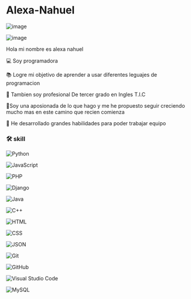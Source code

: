# Alexa-Nahuel
![image](https://github.com/alexanahuel/Alexa-Nahuel/assets/112024900/ceff52f4-ddde-4e7e-a9d0-1dda8226b6ae)

![image](https://github.com/alexanahuel/Alexa-Nahuel/assets/112024900/d8af4e97-465f-4868-afed-baefca261bfe)



Hola mi nombre es alexa nahuel 


💻 Soy programadora


📚 Logre mi objetivo de aprender a usar diferentes leguajes de programacion 


📝 Tambien soy profesional De tercer grado en Ingles T.I.C


🌱Soy una aposionada de lo que hago y me he propuesto seguir creciendo mucho mas en este camino que recien comienza 


🤝 He desarrollado grandes habilidades para poder trabajar equipo




### 🛠 skill

![Python](https://img.shields.io/badge/-Python-05122A?style=flat&logo=python)&nbsp;

![JavaScript](https://img.shields.io/badge/-JavaScript-05122A?style=flat&logo=javascript)&nbsp;

![PHP](https://img.shields.io/badge/-PHP-05122A?style=flat&logo=php&logoColor=777BB4)&nbsp;

![Django](https://img.shields.io/badge/-Django-05122A?style=flat&logo=django&logoColor=092E20)&nbsp;

![Java](https://img.shields.io/badge/-Java-05122A?style=flat&logo=Java&logoColor=FFA518)&nbsp;

![C++](https://img.shields.io/badge/-C++-05122A?style=flat&logo=C%2B%2B&logoColor=00599C)&nbsp;

![HTML](https://img.shields.io/badge/-HTML-05122A?style=flat&logo=HTML5)&nbsp;

![CSS](https://img.shields.io/badge/-CSS-05122A?style=flat&logo=CSS3&logoColor=1572B6)&nbsp;

![JSON](https://img.shields.io/badge/-JSON-05122A?style=flat&logo=json&logoColor=000000)&nbsp;

![Git](https://img.shields.io/badge/-Git-05122A?style=flat&logo=git)&nbsp;

![GitHub](https://img.shields.io/badge/-GitHub-05122A?style=flat&logo=github)&nbsp;

![Visual Studio Code](https://img.shields.io/badge/-Visual%20Studio%20Code-05122A?style=flat&logo=visual-studio-code&logoColor=007ACC)&nbsp;

![MySQL](https://img.shields.io/badge/-MySQL-05122A?style=flat&logo=mysql&logoColor=4479A1)&nbsp;



